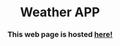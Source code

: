 <h1 align="center">Weather APP</h1>

<div align="center">
  <h3>
    This web page is hosted
    <a href="https://nitin-rawat01.github.io/404-not-Found/">
      here!
    </a>
  </h3>
</div>

